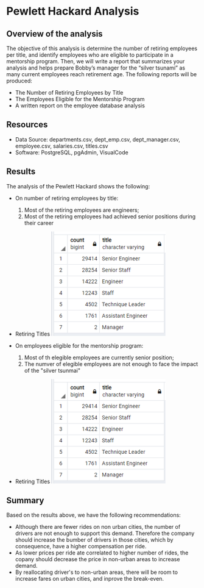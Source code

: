 # Pewlett Hackard Analysis

## Overview of the analysis
The objective of this analysis is determine the number of retiring employees per title, and identify employees who are eligible to participate in a mentorship program. Then, we will write a report that summarizes your analysis and helps prepare Bobby’s manager for the “silver tsunami” as many current employees reach retirement age.  The following reports will be produced:

- The Number of Retiring Employees by Title
- The Employees Eligible for the Mentorship Program
- A written report on the employee database analysis
  
## Resources
- Data Source: departments.csv, dept_emp.csv, dept_manager.csv, employee.csv, salaries.csv, titles.csv
- Software: PostgreSQL, pgAdmin, VisualCode

## Results
The analysis of the Pewlett Hackard shows the following:

  - On number of retiring employees by title:
    1. Most of the retiring employees are engineers;
    2. Most of the retiring employees had achieved senior positions during their career
  
- Retiring Titles
![retiring_titles](retiring_titles.png)
  
 -  On employees eligible for the mentorship program:
    1. Most of th elegible employees are currently senior position;
    2. The numver of elegible employees are not enough to face the impact of the "silver tsunmai"
 
- Retiring Titles
![retiring_titles](retiring_titles.png)
 
## Summary

Based on the results above, we have the following recommendations:

  - Although there are fewer rides on non urban cities, the number of drivers are not enough to support this demand.  Therefore the company should increase the bumber of drivers in those cities, which by consequence, have a higher compensation per ride.
  - As lower prices per ride ate correlated to higher number of rides, the copany should decrease the price in non-urban areas to increase demand.
  - By reallocating driver's to non-urban areas, there will be room to increase fares on urban cities, and inprove the break-even.
